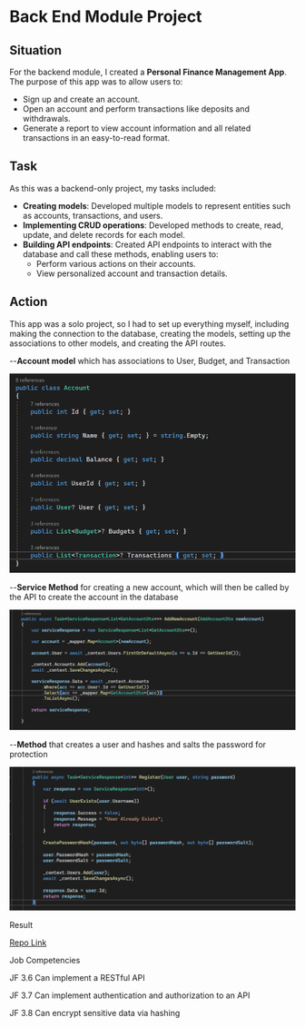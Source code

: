 # Back End Module Project

## Situation

For the backend module, I created a <strong>Personal Finance Management App</strong>. The purpose of this app was to allow users to:

<ul>
    <li>Sign up and create an account.</li>
    <li>Open an account and perform transactions like deposits and withdrawals.</li>
    <li>Generate a report to view account information and all related transactions in an easy-to-read format.</li>
</ul>

## Task

As this was a backend-only project, my tasks included:

<ul>
    <li><strong>Creating models</strong>: Developed multiple models to represent entities such as accounts, transactions, and users.</li>
    <li><strong>Implementing CRUD operations</strong>: Developed methods to create, read, update, and delete records for each model.</li>
    <li><strong>Building API endpoints</strong>: Created API endpoints to interact with the database and call these methods, enabling users to:
        <ul>
            <li>Perform various actions on their accounts.</li>
            <li>View personalized account and transaction details.</li>
        </ul>
    </li>
</ul>

## Action

This app was a solo project, so I had to set up everything myself, including making the connection to the database, creating the models, setting up the associations to other models, and creating the API routes.

<p> --<strong>Account model</strong> which has associations to User, Budget, and Transaction</p>
<img src="../BackendProject/ImagesBP/AccountScreenshot.png" alt="Account model screenshot" />

<p> --<strong>Service Method</strong> for creating a new account, which will then be called by the API to create the account in the database</p>
<img src="../BackendProject/ImagesBP/AddNewAccount.png" alt="Add new account service method" />

<p> --<strong>Method</strong> that creates a user and hashes and salts the password for protection</p>
<img src="../BackendProject/ImagesBP/UserRegisterMethod.png" alt="User registration method with password hashing and salting" />

Result

<a href = "https://github.com/andrewozo/PersonalFinanceManagementProject">Repo Link</a>

Job Competencies

JF 3.6 Can implement a RESTful API

JF 3.7 Can implement authentication and authorization to an API

JF 3.8 Can encrypt sensitive data via hashing
